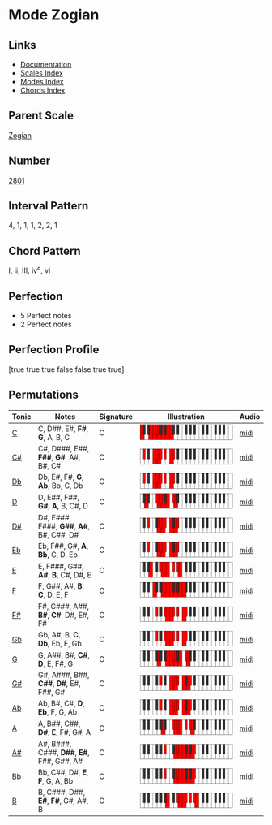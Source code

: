 # Mode Zogian

## Links

- [Documentation](index.md)
- [Scales Index](Scales.md)
- [Modes Index](Modes.md)
- [Chords Index](Chords.md)

## Parent Scale

[Zogian](ScaleZogian.md)

## Number

[2801](https://ianring.com/musictheory/scales/2801)

## Interval Pattern

4, 1, 1, 1, 2, 2, 1

## Chord Pattern

I, ii, III, iv⁰, vi

## Perfection

- 5 Perfect notes
- 2 Perfect notes

## Perfection Profile

[true true true false false true true]

## Permutations

| Tonic | Notes | Signature | Illustration | Audio |
|-------|-------|-----------|--------------|-------|
| [C](ModeCNaturalZogian.md) | C, D##, E#, **F#**, **G**, A, B, C | C | ![CNaturalZogian](ModeCNaturalZogian.png) | [midi](https://github.com/edipermadi/music/blob/main/docs/ModeCNaturalZogian.mid?raw=true) |
| [C#](ModeCSharpZogian.md) | C#, D###, E##, **F##**, **G#**, A#, B#, C# | C | ![CSharpZogian](ModeCSharpZogian.png) | [midi](https://github.com/edipermadi/music/blob/main/docs/ModeCSharpZogian.mid?raw=true) |
| [Db](ModeDFlatZogian.md) | Db, E#, F#, **G**, **Ab**, Bb, C, Db | C | ![DFlatZogian](ModeDFlatZogian.png) | [midi](https://github.com/edipermadi/music/blob/main/docs/ModeDFlatZogian.mid?raw=true) |
| [D](ModeDNaturalZogian.md) | D, E##, F##, **G#**, **A**, B, C#, D | C | ![DNaturalZogian](ModeDNaturalZogian.png) | [midi](https://github.com/edipermadi/music/blob/main/docs/ModeDNaturalZogian.mid?raw=true) |
| [D#](ModeDSharpZogian.md) | D#, E###, F###, **G##**, **A#**, B#, C##, D# | C | ![DSharpZogian](ModeDSharpZogian.png) | [midi](https://github.com/edipermadi/music/blob/main/docs/ModeDSharpZogian.mid?raw=true) |
| [Eb](ModeEFlatZogian.md) | Eb, F##, G#, **A**, **Bb**, C, D, Eb | C | ![EFlatZogian](ModeEFlatZogian.png) | [midi](https://github.com/edipermadi/music/blob/main/docs/ModeEFlatZogian.mid?raw=true) |
| [E](ModeENaturalZogian.md) | E, F###, G##, **A#**, **B**, C#, D#, E | C | ![ENaturalZogian](ModeENaturalZogian.png) | [midi](https://github.com/edipermadi/music/blob/main/docs/ModeENaturalZogian.mid?raw=true) |
| [F](ModeFNaturalZogian.md) | F, G##, A#, **B**, **C**, D, E, F | C | ![FNaturalZogian](ModeFNaturalZogian.png) | [midi](https://github.com/edipermadi/music/blob/main/docs/ModeFNaturalZogian.mid?raw=true) |
| [F#](ModeFSharpZogian.md) | F#, G###, A##, **B#**, **C#**, D#, E#, F# | C | ![FSharpZogian](ModeFSharpZogian.png) | [midi](https://github.com/edipermadi/music/blob/main/docs/ModeFSharpZogian.mid?raw=true) |
| [Gb](ModeGFlatZogian.md) | Gb, A#, B, **C**, **Db**, Eb, F, Gb | C | ![GFlatZogian](ModeGFlatZogian.png) | [midi](https://github.com/edipermadi/music/blob/main/docs/ModeGFlatZogian.mid?raw=true) |
| [G](ModeGNaturalZogian.md) | G, A##, B#, **C#**, **D**, E, F#, G | C | ![GNaturalZogian](ModeGNaturalZogian.png) | [midi](https://github.com/edipermadi/music/blob/main/docs/ModeGNaturalZogian.mid?raw=true) |
| [G#](ModeGSharpZogian.md) | G#, A###, B##, **C##**, **D#**, E#, F##, G# | C | ![GSharpZogian](ModeGSharpZogian.png) | [midi](https://github.com/edipermadi/music/blob/main/docs/ModeGSharpZogian.mid?raw=true) |
| [Ab](ModeAFlatZogian.md) | Ab, B#, C#, **D**, **Eb**, F, G, Ab | C | ![AFlatZogian](ModeAFlatZogian.png) | [midi](https://github.com/edipermadi/music/blob/main/docs/ModeAFlatZogian.mid?raw=true) |
| [A](ModeANaturalZogian.md) | A, B##, C##, **D#**, **E**, F#, G#, A | C | ![ANaturalZogian](ModeANaturalZogian.png) | [midi](https://github.com/edipermadi/music/blob/main/docs/ModeANaturalZogian.mid?raw=true) |
| [A#](ModeASharpZogian.md) | A#, B###, C###, **D##**, **E#**, F##, G##, A# | C | ![ASharpZogian](ModeASharpZogian.png) | [midi](https://github.com/edipermadi/music/blob/main/docs/ModeASharpZogian.mid?raw=true) |
| [Bb](ModeBFlatZogian.md) | Bb, C##, D#, **E**, **F**, G, A, Bb | C | ![BFlatZogian](ModeBFlatZogian.png) | [midi](https://github.com/edipermadi/music/blob/main/docs/ModeBFlatZogian.mid?raw=true) |
| [B](ModeBNaturalZogian.md) | B, C###, D##, **E#**, **F#**, G#, A#, B | C | ![BNaturalZogian](ModeBNaturalZogian.png) | [midi](https://github.com/edipermadi/music/blob/main/docs/ModeBNaturalZogian.mid?raw=true) |
